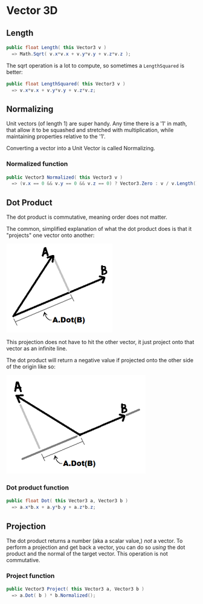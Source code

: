 # Vector 3D

## Length

```csharp
public float Length( this Vector3 v )
  => Math.Sqrt( v.x*v.x + v.y*v.y + v.z*v.z );
```

The sqrt operation is a lot to compute, so sometimes a `LengthSquared` is better:

```csharp
public float LengthSquared( this Vector3 v )
  => v.x*v.x + v.y*v.y + v.z*v.z;
```


## Normalizing

Unit vectors (of length 1) are super handy. Any time there is a '1' in math, that allow it to be squashed and stretched with multiplication, while maintaining properties relative to the '1'.

Converting a vector into a Unit Vector is called Normalizing.

### Normalized function
```csharp
public Vector3 Normalized( this Vector3 v )
  => (v.x == 0 && v.y == 0 && v.z == 0) ? Vector3.Zero : v / v.Length();
```


## Dot Product

The dot product is commutative, meaning order does not matter.

The common, simplified explanation of what the dot product does is that it "projects" one vector onto another:

![](./img/dot_product.png)

This projection does not have to hit the other vector, it just project onto that vector as an infinite line.

The dot product will return a negative value if projected onto the other side of the origin like so:

![](./img/dot_product2.png)

### Dot product function
```csharp
public float Dot( this Vector3 a, Vector3 b )
  => a.x*b.x + a.y*b.y + a.z*b.z;
```


## Projection

The dot product returns a number (aka a scalar value,) _not_ a vector.
To perform a projection and get back a vector, you can do so _using_ the dot product and the normal of the target vector. This operation is not commutative.

### Project function
```csharp
public Vector3 Project( this Vector3 a, Vector3 b )
  => a.Dot( b ) * b.Normalized();
```
